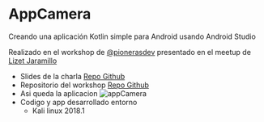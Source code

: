 # AppCamera

  Creando una aplicación Kotlin simple para Android usando Android Studio

  Realizado en el workshop de [@pionerasdev][] presentado en el meetup de [Lizet Jaramillo][]

  * Slides de la charla [Repo Github][]
  * Repositorio del workshop [Repo Github][]
  * Asi queda la aplicacion
    ![appCamera][]
   * Codigo y app desarrollado entorno
        * Kali linux 2018.1







<!--links-->
[@pionerasdev]: https://www.meetup.com/PionerasDevelopers/events/254193121/
[Lizet Jaramillo]: https://twitter.com/LizetJm
[Repo Github]: https://github.com/ljaramillom/AppCam
[appCamera]: ./././appCamera.jpg
